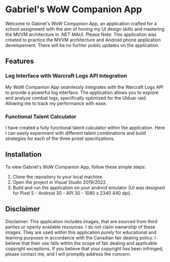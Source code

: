 # Gabriel's WoW Companion App

Welcome to Gabriel's WoW Companion App, an application crafted for a school assignment with the aim of honing my UI design skills and mastering the MVVM architecture in .NET MAUI. 
Please Note: This application was created to practice the MVVM architecture and Android phone application developement. There will be no furhter public updates on the application.

## Features

### Log Interface with Warcraft Logs API Integration
My WoW Companion App seamlessly integrates with the Warcraft Logs API to provide a powerful log interface. The application allows you to explore and analyze combat logs, specifically optimized for the Ulduar raid. Allowing me to track my performance with ease.

### Functional Talent Calculator
I have created a fully functional talent calculator within the application. Here I can easily experiment with different talent combinations and build strategies for each of the three priest specilizations. 

## Installation

To view Gabriel's WoW Companion App, follow these simple steps:

1. Clone the repository to your local machine.
2. Open the project in Visual Studio 2019/2022.
3. Build and run the application on your android emulator (UI was designed for Pixel 5 - Android 30 - API 30 - 1080 x 2340 440 dpi).

## Disclaimer

Disclaimer: This application includes images, that are sourced from third parties or openly available resources. I do not claim ownership of these images. They are used within this application purely for educational and learning purposes in accordance with the Canadian fair dealing policy. I believe that their use falls within the scope of fair dealing and applicable copyright exceptions. If you believe that your copyright has been infringed, please contact me, and I will promptly address the concern.
